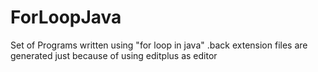 # ForLoopJava
Set of Programs written using "for loop in java"
.back extension files are generated just because of using editplus as editor
